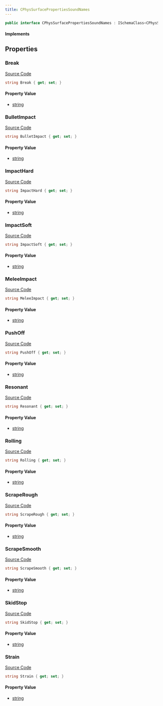```yaml
---
title: CPhysSurfacePropertiesSoundNames
---
```


```csharp
public interface CPhysSurfacePropertiesSoundNames : ISchemaClass<CPhysSurfacePropertiesSoundNames>, ISchemaField, ISchemaClass, INativeHandle
```

#### Implements

## Properties

### Break

[Source Code](https://github.com/swiftly-solution/swiftlys2/blob/main/managed/src/SwiftlyS2.Generated/Schemas/Interfaces/CPhysSurfacePropertiesSoundNames.cs#L29)

```csharp
string Break { get; set; }
```

#### Property Value

- [string](https://learn.microsoft.com/dotnet/api/system.string)

### BulletImpact

[Source Code](https://github.com/swiftly-solution/swiftlys2/blob/main/managed/src/SwiftlyS2.Generated/Schemas/Interfaces/CPhysSurfacePropertiesSoundNames.cs#L25)

```csharp
string BulletImpact { get; set; }
```

#### Property Value

- [string](https://learn.microsoft.com/dotnet/api/system.string)

### ImpactHard

[Source Code](https://github.com/swiftly-solution/swiftlys2/blob/main/managed/src/SwiftlyS2.Generated/Schemas/Interfaces/CPhysSurfacePropertiesSoundNames.cs#L19)

```csharp
string ImpactHard { get; set; }
```

#### Property Value

- [string](https://learn.microsoft.com/dotnet/api/system.string)

### ImpactSoft

[Source Code](https://github.com/swiftly-solution/swiftlys2/blob/main/managed/src/SwiftlyS2.Generated/Schemas/Interfaces/CPhysSurfacePropertiesSoundNames.cs#L17)

```csharp
string ImpactSoft { get; set; }
```

#### Property Value

- [string](https://learn.microsoft.com/dotnet/api/system.string)

### MeleeImpact

[Source Code](https://github.com/swiftly-solution/swiftlys2/blob/main/managed/src/SwiftlyS2.Generated/Schemas/Interfaces/CPhysSurfacePropertiesSoundNames.cs#L33)

```csharp
string MeleeImpact { get; set; }
```

#### Property Value

- [string](https://learn.microsoft.com/dotnet/api/system.string)

### PushOff

[Source Code](https://github.com/swiftly-solution/swiftlys2/blob/main/managed/src/SwiftlyS2.Generated/Schemas/Interfaces/CPhysSurfacePropertiesSoundNames.cs#L35)

```csharp
string PushOff { get; set; }
```

#### Property Value

- [string](https://learn.microsoft.com/dotnet/api/system.string)

### Resonant

[Source Code](https://github.com/swiftly-solution/swiftlys2/blob/main/managed/src/SwiftlyS2.Generated/Schemas/Interfaces/CPhysSurfacePropertiesSoundNames.cs#L39)

```csharp
string Resonant { get; set; }
```

#### Property Value

- [string](https://learn.microsoft.com/dotnet/api/system.string)

### Rolling

[Source Code](https://github.com/swiftly-solution/swiftlys2/blob/main/managed/src/SwiftlyS2.Generated/Schemas/Interfaces/CPhysSurfacePropertiesSoundNames.cs#L27)

```csharp
string Rolling { get; set; }
```

#### Property Value

- [string](https://learn.microsoft.com/dotnet/api/system.string)

### ScrapeRough

[Source Code](https://github.com/swiftly-solution/swiftlys2/blob/main/managed/src/SwiftlyS2.Generated/Schemas/Interfaces/CPhysSurfacePropertiesSoundNames.cs#L23)

```csharp
string ScrapeRough { get; set; }
```

#### Property Value

- [string](https://learn.microsoft.com/dotnet/api/system.string)

### ScrapeSmooth

[Source Code](https://github.com/swiftly-solution/swiftlys2/blob/main/managed/src/SwiftlyS2.Generated/Schemas/Interfaces/CPhysSurfacePropertiesSoundNames.cs#L21)

```csharp
string ScrapeSmooth { get; set; }
```

#### Property Value

- [string](https://learn.microsoft.com/dotnet/api/system.string)

### SkidStop

[Source Code](https://github.com/swiftly-solution/swiftlys2/blob/main/managed/src/SwiftlyS2.Generated/Schemas/Interfaces/CPhysSurfacePropertiesSoundNames.cs#L37)

```csharp
string SkidStop { get; set; }
```

#### Property Value

- [string](https://learn.microsoft.com/dotnet/api/system.string)

### Strain

[Source Code](https://github.com/swiftly-solution/swiftlys2/blob/main/managed/src/SwiftlyS2.Generated/Schemas/Interfaces/CPhysSurfacePropertiesSoundNames.cs#L31)

```csharp
string Strain { get; set; }
```

#### Property Value

- [string](https://learn.microsoft.com/dotnet/api/system.string)

